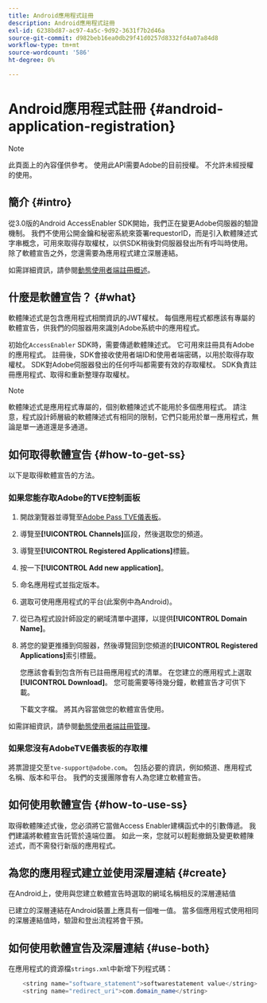 ```yaml
---
title: Android應用程式註冊
description: Android應用程式註冊
exl-id: 6238bd87-ac97-4a5c-9d92-3631f7b2d46a
source-git-commit: d982beb16ea0db29f41d0257d8332fd4a07a84d8
workflow-type: tm+mt
source-wordcount: '586'
ht-degree: 0%

---
```


# Android應用程式註冊 {#android-application-registration}

>[!NOTE]
>
>此頁面上的內容僅供參考。 使用此API需要Adobe的目前授權。 不允許未經授權的使用。

## 簡介 {#intro}

從3.0版的Android AccessEnabler SDK開始，我們正在變更Adobe伺服器的驗證機制。 我們不使用公開金鑰和秘密系統來簽署requestorID，而是引入軟體陳述式字串概念，可用來取得存取權杖，以供SDK稍後對伺服器發出所有呼叫時使用。 除了軟體宣告之外，您還需要為應用程式建立深層連結。

如需詳細資訊，請參閱[動態使用者端註冊概述](../../../rest-apis/rest-api-dcr/dynamic-client-registration-overview.md)。

## 什麼是軟體宣告？ {#what}

軟體陳述式是包含應用程式相關資訊的JWT權杖。 每個應用程式都應該有專屬的軟體宣告，供我們的伺服器用來識別Adobe系統中的應用程式。

初始化`AccessEnabler` SDK時，需要傳遞軟體陳述式。 它可用來註冊具有Adobe的應用程式。 註冊後，SDK會接收使用者端ID和使用者端密碼，以用於取得存取權杖。 SDK對Adobe伺服器發出的任何呼叫都需要有效的存取權杖。 SDK負責註冊應用程式、取得和重新整理存取權杖。

>[!NOTE]
>
>軟體陳述式是應用程式專屬的，個別軟體陳述式不能用於多個應用程式。 請注意，程式設計師層級的軟體陳述式有相同的限制，它們只能用於單一應用程式，無論是單一通道還是多通道。

## 如何取得軟體宣告 {#how-to-get-ss}

以下是取得軟體宣告的方法。

### 如果您能存取Adobe的TVE控制面板

1. 開啟瀏覽器並導覽至[Adobe Pass TVE儀表板](https://experience.adobe.com/#/pass/authentication)。

1. 導覽至&#x200B;**[!UICONTROL Channels]**&#x200B;區段，然後選取您的頻道。

1. 導覽至&#x200B;**[!UICONTROL Registered Applications]**&#x200B;標籤。

1. 按一下&#x200B;**[!UICONTROL Add new application]**。

1. 命名應用程式並指定版本。

1. 選取可使用應用程式的平台(此案例中為Android)。

1. 從已為程式設計師設定的網域清單中選擇，以提供&#x200B;**[!UICONTROL Domain Name]**。

1. 將您的變更推播到伺服器，然後導覽回到您頻道的&#x200B;**[!UICONTROL Registered Applications]**&#x200B;索引標籤。

   您應該會看到包含所有已註冊應用程式的清單。 在您建立的應用程式上選取&#x200B;**[!UICONTROL Download]**。 您可能需要等待幾分鐘，軟體宣告才可供下載。

   下載文字檔。 將其內容當做您的軟體宣告使用。

如需詳細資訊，請參閱[動態使用者端註冊管理](../../../rest-apis/rest-api-dcr/dynamic-client-registration-overview.md#dynamic-client-registration-management)。

### 如果您沒有AdobeTVE儀表板的存取權

將票證提交至`tve-support@adobe.com`。 包括必要的資訊，例如頻道、應用程式名稱、版本和平台。 我們的支援團隊會有人為您建立軟體宣告。

## 如何使用軟體宣告 {#how-to-use-ss}

取得軟體陳述式後，您必須將它當做Access Enabler建構函式中的引數傳遞。 我們建議將軟體宣告託管於遠端位置。 如此一來，您就可以輕鬆撤銷及變更軟體陳述式，而不需發行新版的應用程式。

## 為您的應用程式建立並使用深層連結 {#create}

在Android上，使用與您建立軟體宣告時選取的網域名稱相反的深層連結值

已建立的深層連結在Android裝置上應具有一個唯一值。 當多個應用程式使用相同的深層連結值時，驗證和登出流程將會干預。

## 如何使用軟體宣告及深層連結 {#use-both}

在應用程式的資源檔`strings.xml`中新增下列程式碼：

```JAVA
    <string name="software_statement">softwarestatement value</string>
    <string name="redirect_uri">com.domain_name</string>
```
